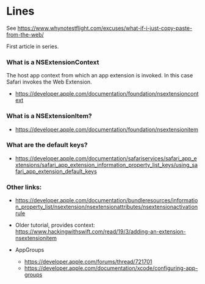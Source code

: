 #  Lines

See https://www.whynotestflight.com/excuses/what-if-i-just-copy-paste-from-the-web/

First article in series.


### What is a NSExtensionContext

The host app context from which an app extension is invoked. In this case Safari invokes the Web Extension.

- https://developer.apple.com/documentation/foundation/nsextensioncontext

### What is a NSExtensionItem? 

- https://developer.apple.com/documentation/foundation/nsextensionitem

### What are the default keys?
- https://developer.apple.com/documentation/safariservices/safari_app_extensions/safari_app_extension_information_property_list_keys/using_safari_app_extension_default_keys


### Other links:

- https://developer.apple.com/documentation/bundleresources/information_property_list/nsextension/nsextensionattributes/nsextensionactivationrule

- Older tutorial, provides context: https://www.hackingwithswift.com/read/19/3/adding-an-extension-nsextensionitem

- AppGroups
    - https://developer.apple.com/forums/thread/721701
    - https://developer.apple.com/documentation/xcode/configuring-app-groups
